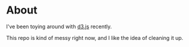 # About
I've been toying around with [d3.js](https://d3js.org/) recently.

This repo is kind of messy right now, and I like the idea of cleaning it up.